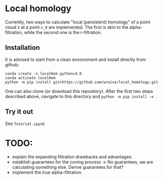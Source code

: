 # Local homology

Currently, two ways to calculate "local (persistent) homology" of a point cloud `X` at a point `x_0` are implemented.
The first is akin to the alpha-filtration, while the second one is the r-filtration.

## Installation
It is advised to start from a clean environment and install directly from github:
```
conda create -n localHom python=3.8
conda activate localHom
python -m pip install git+https://github.com/wreise/local_homology.git
```
One can also clone (or download this repository).
After the first two steps described above, navigate to this directory and
`python -m pip install -e .`

## Try it out
See `Tutorial.ipynb`

# TODO:
- explain the expanding filtration drawbacks and advantages.
- establish guarantees for the coning process -> No guarantees, we are calculating something else. Derive guarantees for that?
- implement the true alpha-filtration.